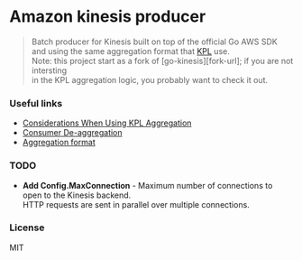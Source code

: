 # Amazon kinesis producer 
> Batch producer for Kinesis built on top of the official Go AWS SDK  
and using the same aggregation format that [KPL][kpl-url] use.  
Note: this project start as a fork of [go-kinesis][fork-url]; if you are not intersting  
in the KPL aggregation logic, you probably want to check it out.

### Useful links
- [Considerations When Using KPL Aggregation][kpl-aggregation]
- [Consumer De-aggregation][de-aggregation]
- [Aggregation format](/aggregation-format.md])

### TODO
- __Add Config.MaxConnection__ - Maximum number of connections to open to the Kinesis backend.  
HTTP requests are sent in parallel over multiple connections.


### License
MIT


[kpl-url]: https://github.com/awslabs/amazon-kinesis-producer
[go-kinesis]: https://github.com/tj/go-kinesis
[de-aggregation]: http://docs.aws.amazon.com/kinesis/latest/dev/kinesis-kpl-consumer-deaggregation.html
[kpl-aggregation]: http://docs.aws.amazon.com/kinesis/latest/dev/kinesis-producer-adv-aggregation.html

